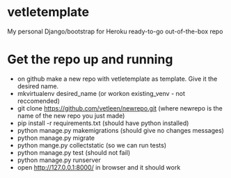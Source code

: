 # vetletemplate
My personal Django/bootstrap for Heroku ready-to-go out-of-the-box repo

# Get the repo up and running
- on github make a new repo with vetletemplate as template. Give it the desired name.
- mkvirtualenv desired_name (or workon existing_venv - not reccomended)
- git clone https://github.com/vetleen/newrepo.git (where newrepo is the name of the new repo you just made)
- pip install -r requirements.txt (should have python installed)
- python manage.py makemigrations (should give no changes messages)
- python manage.py migrate
- python mange.py collectstatic (so we can run tests)
- python manage.py test (should not fail)
- python manage.py runserver
- open http://127.0.0.1:8000/ in browser and it should work






